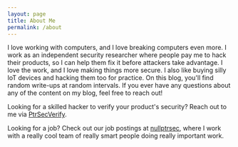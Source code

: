 ```yaml
---
layout: page
title: About Me
permalink: /about
---
```


I love working with computers, and I love breaking computers even more. I work as an independent security researcher where people pay me to hack their products, so I can help them fix it before attackers take advantage. I love the work, and I love making things more secure. I also like buying silly IoT devices and hacking them too for practice. On this blog, you'll find random write-ups at random intervals. If you ever have any questions about any of the content on my blog, feel free to reach out!

Looking for a skilled hacker to verify your product's security? Reach out to me via [PtrSecVerify](https://ptrsecverify.com).

Looking for a job? Check out our job postings at [nullptrsec](https://nullptrsec.io/careers), where I work with a really cool team of really smart people doing really important work.
